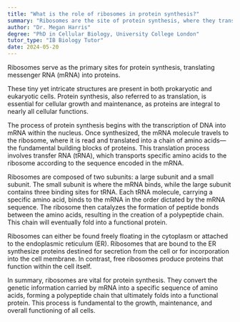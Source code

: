 ```yaml
---
title: "What is the role of ribosomes in protein synthesis?"
summary: "Ribosomes are the site of protein synthesis, where they translate messenger RNA (mRNA) into proteins."
author: "Dr. Megan Harris"
degree: "PhD in Cellular Biology, University College London"
tutor_type: "IB Biology Tutor"
date: 2024-05-20
---
```


Ribosomes serve as the primary sites for protein synthesis, translating messenger RNA (mRNA) into proteins.

These tiny yet intricate structures are present in both prokaryotic and eukaryotic cells. Protein synthesis, also referred to as translation, is essential for cellular growth and maintenance, as proteins are integral to nearly all cellular functions.

The process of protein synthesis begins with the transcription of DNA into mRNA within the nucleus. Once synthesized, the mRNA molecule travels to the ribosome, where it is read and translated into a chain of amino acids—the fundamental building blocks of proteins. This translation process involves transfer RNA (tRNA), which transports specific amino acids to the ribosome according to the sequence encoded in the mRNA.

Ribosomes are composed of two subunits: a large subunit and a small subunit. The small subunit is where the mRNA binds, while the large subunit contains three binding sites for tRNA. Each tRNA molecule, carrying a specific amino acid, binds to the mRNA in the order dictated by the mRNA sequence. The ribosome then catalyzes the formation of peptide bonds between the amino acids, resulting in the creation of a polypeptide chain. This chain will eventually fold into a functional protein.

Ribosomes can either be found freely floating in the cytoplasm or attached to the endoplasmic reticulum (ER). Ribosomes that are bound to the ER synthesize proteins destined for secretion from the cell or for incorporation into the cell membrane. In contrast, free ribosomes produce proteins that function within the cell itself.

In summary, ribosomes are vital for protein synthesis. They convert the genetic information carried by mRNA into a specific sequence of amino acids, forming a polypeptide chain that ultimately folds into a functional protein. This process is fundamental to the growth, maintenance, and overall functioning of all cells.
    